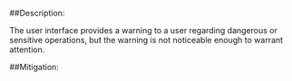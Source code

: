 ##Description:

The user interface provides a warning to a user regarding dangerous or sensitive operations, but the warning is not noticeable enough to warrant attention.



##Mitigation:

